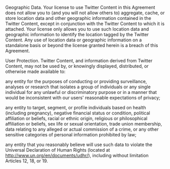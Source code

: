 
Geographic Data. Your license to use Twitter Content in this Agreement does not allow you to (and you will not allow others to) aggregate, cache, or store location data and other geographic information contained in the Twitter Content, except in conjunction with the Twitter Content to which it is attached. Your license only allows you to use such location data and geographic information to identify the location tagged by the Twitter Content. Any use of location data or geographic information on a standalone basis or beyond the license granted herein is a breach of this Agreement.



User Protection. Twitter Content, and information derived from Twitter Content, may not be used by, or knowingly displayed, distributed, or otherwise made available to:


any entity for the purposes of conducting or providing surveillance, analyses or research that isolates a group of individuals or any single individual for any unlawful or discriminatory purpose or in a manner that would be inconsistent with our users' reasonable expectations of privacy;

any entity to target, segment, or profile individuals based on health (including pregnancy), negative financial status or condition, political affiliation or beliefs, racial or ethnic origin, religious or philosophical affiliation or beliefs, sex life or sexual orientation, trade union membership, data relating to any alleged or actual commission of a crime, or any other sensitive categories of personal information prohibited by law;


any entity that you reasonably believe will use such data to violate the Universal Declaration of Human Rights (located at http://www.un.org/en/documents/udhr/), including without limitation Articles 12, 18, or 19.

